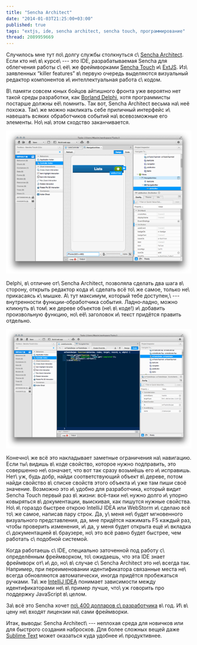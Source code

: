```yaml
---
title: "Sencha Architect"
date: "2014-01-03T21:25:00+03:00"
published: true
tags: "extjs, ide, sencha architect, sencha touch, программирование"
thread: 2089959669
---
```


Случилось мне тут по\ долгу службы столкнуться с\ [Sencha Architect]. Если кто не\ в\ курсе\ --- это IDE,
разрабатываемая Sencha для облегчения работы с\ её\ же фреймворками [Sencha Touch] и\ [ExtJS][extjs]. Из\ заявленных
“killer features” в\ первую очередь выделяются визуальный редактор компонентов и\ интеллектуальная работа с\ кодом.

В\ памяти совсем юных бойцов айтишного фронта уже вероятно нет такой среды разработки, как [Borland Delphi][delphi],
хотя программисты постарше должны её\ помнить. Так вот, Sencha Architect весьма на\ неё похожа. Так\ же можно накликать
себе приличный интерфейс и\ навешать всяких обработчиков событий на\ всевозможные его элементы. Но\ на\ этом сходство
заканчивается.

![Sencha Architect](/images/screenshots/sencha-architect-3-design.png "Sencha Architect")

Delphi, в\ отличие от\ Sencha Architect, позволяла сделать два шага в\ сторону, открыть редактор кода и\ сделать всё
то\ же самое, только не\ прикасаясь к\ мышке. А\ тут максимум, который тебе доступен,\ --- внутренности
функции-обработчика события. Ладно&#8209;ладно, можно кликнуть в\ том\ же дереве объектов (не\ в\ коде!) и\ добавить
произвольную функцию, но\ её\ заголовок и\ текст придётся править отдельно.

![Редактор кода](/images/screenshots/sencha-architect-3-code.png "Редактор кода")

Конечно\ же всё это накладывает заметные ограничения на\ навигацию. Если ты\ видишь в\ коде свойство, которое нужно
подправить, это совершенно не\ означает, что вот так сразу возьмёшь его и\ исправишь. Нет\ уж, будь добр, найди
соответствующий объект в\ дереве, потом найди свойство в\ списке свойств этого объекта и\ уже там пиши своё значение.
Возможно это и\ удобно для разработчика, который видит Sencha Touch первый раз в\ жизни: всё&#8209;таки не\ нужно долго
и\ упорно ковыряться в\ документации, выискивая, как пишутся нужные свойства. Но\ я\ гораздо быстрее открою IntelliJ
IDEA или WebStorm и\ сделаю всё то\ же самое, написав пару строк. Да, у\ меня не\ будет мгновенного визуального
представления, да, мне придётся нажимать F5 каждый раз, чтобы проверить изменения, и\ да, у меня будет открыта ещё
и\ вкладка с\ документацией в\ браузере, но\ это всё равно будет быстрее, чем работать с\ подобной системой.

Когда работаешь с\ IDE, специально заточенной под работу с\ определённым фреймворком, то\ ожидаешь, что эта IDE знает
фреймворк от\ и\ до, но\ в\ случае с\ Sencha Architect это не\ всегда так. Например, при переименовании идентификатора
связанные места не\ всегда обновляются автоматически, иногда придётся пробежаться ручками. Та\ же [IntelliJ IDEA]
понимает зависимости между идентификаторами не\ в\ пример лучше, что\ уж говорить про поддержку JavaScript в\ целом.

За\ всё это Sencha хочет [по\ 400 долларов с\ разработчика][price] в\ год. И\ в\ цену не\ входят лицензии на\ сами
фреймворки.

Итак, выводы: Sencha Architect\ --- неплохая среда для новичков или для быстрого создания набросков. Для более сложных
вещей даже [Sublime Text][sublime] может оказаться куда удобнее и\ продуктивнее.

[Sencha Architect]: https://www.sencha.com/products/architect/
[Sencha Touch]: http://www.sencha.com/products/touch/
[extjs]: http://www.sencha.com/products/extjs/
[delphi]: http://en.wikipedia.org/wiki/Embarcadero_Delphi
[price]: https://www.sencha.com/store/architect/
[sublime]: http://www.sublimetext.com/
[IntelliJ IDEA]: http://www.jetbrains.com/idea/
